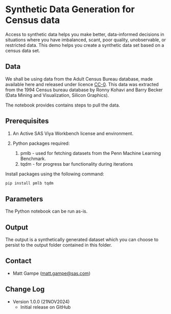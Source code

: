 
# Synthetic Data Generation for Census data

Access to synthetic data helps you make better, data-informed decisions in situations where you have imbalanced, scant, poor quality, unobservable, or restricted data.  This demo helps you create a synthetic data set based on a census data set.

## Data

We shall be using data from the Adult Census Bureau database, made available here and released under licence [CC-0](https://creativecommons.org/publicdomain/zero/1.0/). This data was extracted from the 1994 Census bureau database by Ronny Kohavi and Barry Becker (Data Mining and Visualization, Silicon Graphics).

The notebook provides contains steps to pull the data.

## Prerequisites

1. An Active SAS Viya Workbench license and environment.

2. Python packages required:
   1. pmlb -  used for fetching datasets from the Penn Machine Learning Benchmark.
   2. tqdm - for progress bar functionality during iterations

Install packages using the following command:

```python
pip install pmlb tqdm
```

## Parameters

The Python notebook can be run as-is.

## Output

The output is a synthetically generated dataset which you can choose to persist to the output folder contained in this folder.

## Contact

- Matt Gampe (matt.gampe@sas.com)

## Change Log

- Version 1.0.0 (21NOV2024)
  - Initial release on GitHub
